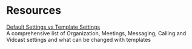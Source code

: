 # Resources

[Default Settings vs Template Settings](<template_assets/Default vs Template Settings.pdf>)<br>
A comprehensive list of Organization, Meetings, Messaging, Calling and Vidcast settings and what can be changed with templates

